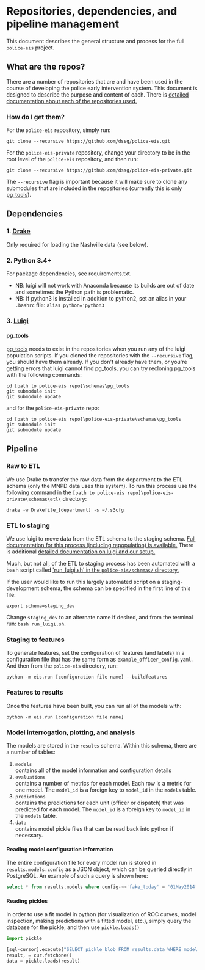 # Repositories, dependencies, and pipeline management

This document describes the general structure and process for the full `police-eis` project.

## What are the repos?

There are a number of repositories that are and have been used in the course of developing the police early intervention system. This document is designed to describe the purpose and content of each. There is [detailed documentation about each of the repositories used.](./repository_documentation.md)

### How do I get them?

For the `police-eis` repository, simply run:

`git clone --recursive https://github.com/dssg/police-eis.git`

For the `police-eis-private` repository, change your directory to be in the root level of the `police-eis` repository, and then run:

`git clone --recursive https://github.com/dssg/police-eis-private.git`

The `--recursive` flag is important because it will make sure to clone any submodules that are included in the repositories (currently this is only [pg_tools](https://github.com/jonkeane/pg_tools)).

## Dependencies

### 1. [Drake](https://github.com/Factual/drake)
Only required for loading the Nashville data (see below).

### 2. Python 3.4+
For package dependencies, see requirements.txt.
* NB: luigi will not work with Anaconda because its builds are out of date and sometimes the Python path is problematic.
* NB: If python3 is installed in addition to python2, set an alias in your `.bashrc` file: `alias python='python3`

### 3. [Luigi](https://github.com/spotify/luigi)

#### pg_tools
[pg_tools](https://github.com/jonkeane/pg_tools) needs to exist in the repositories when you run any of the luigi population scripts. If you cloned the repositories with the `--recursive` flag, you should have them already. If you don't already have them, or you're getting errors that luigi cannot find pg_tools, you can try recloning pg_tools with the following commands:

```
cd [path to police-eis repo]\schemas\pg_tools
git submodule init
git submodule update
```

and for the `police-eis-private` repo:

```
cd [path to police-eis repo]\police-eis-private\schemas\pg_tools
git submodule init
git submodule update
```

## Pipeline

### Raw to ETL

We use Drake to transfer the raw data from the department to the ETL schema (only the MNPD data uses this system). To run this process use the following command in the `[path to police-eis repo]\police-eis-private\schemas\etl\` directory:

```
drake -w Drakefile_[department] -s ~/.s3cfg
```

### ETL to staging

We use luigi to move data from the ETL schema to the staging schema. [Full documentation for this process (including repopulation) is available.](nashville_staging_population_and_management.md) There is additional [detailed documentation on luigi and our setup.](luigi.md) 

Much, but not all, of the ETL to staging process has been automated with a bash script called ['run_luigi.sh' in the `police-eis/schemas/` directory.](../schemas/run_luigi.sh)

If the user would like to run this largely automated script on a staging-development schema, the schema can be specified in the first line of this file:
  ```Shell
  export schema=staging_dev
  ```
Change `staging_dev` to an alternate name if desired, and from the terminal run: `bash run_luigi.sh`.    


### Staging to features

To generate features, set the configuration of features (and labels) in a configuration file that has the same form  as `example_officer_config.yaml`. And then from the `police-eis` directory, run:

`python -m eis.run [configuration file name] --buildfeatures`

### Features to results

Once the features have been built, you can run all of the models with:

`python -m eis.run [configuration file name]`

### Model interrogation, plotting, and analysis

The models are stored in the `results` schema. Within this schema, there are a number of tables:

1. `models`  
  contains all of the model information and configuration details
1. `evaluations`  
  contains a number of metrics for each model. Each row is a metric for one model. The `model_id` is a foreign key to `model_id` in the `models` table.
1. `predictions`  
  contains the predictions for each unit (officer or dispatch) that was predicted for each model. The `model_id` is a foreign key to `model_id` in the `models` table.
1. `data`  
  contains model pickle files that can be read back into python if necessary.

#### Reading model configuration information

The entire configuration file for every model run is stored in `results.models.config` as a JSON object, which can be queried directly in PostgreSQL.  An example of such a query is shown here:

```sql
select * from results.models where config->>'fake_today' = '01May2014'
```

#### Reading pickles

In order to use a fit model in python (for visualization of ROC curves, model inspection, making predictions with a fitted model, etc.), simply query the database for the pickle, and then use `pickle.loads()`

```python
import pickle

[sql-cursor].execute("SELECT pickle_blob FROM results.data WHERE model_id = 20")
result, = cur.fetchone()
data = pickle.loads(result)
```
